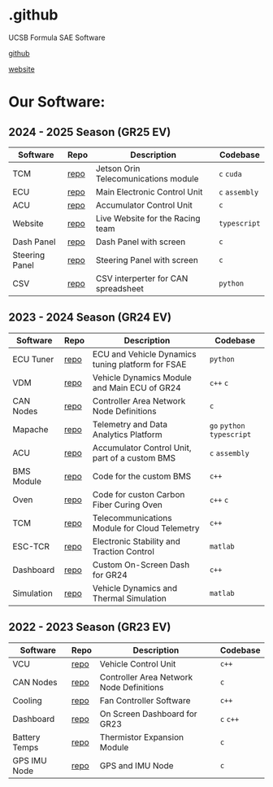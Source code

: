# .github
UCSB Formula SAE Software

[github](https://github.com/Gaucho-Racing)

[website](https://gauchoracing.com)


# Our Software:

## 2024 - 2025 Season (GR25 EV)
Software | Repo | Description | Codebase
--- | --- | --- | ---
TCM | [repo](https://github.com/Gaucho-Racing/TCM-25) | Jetson Orin Telecomunications module | `c` `cuda`
ECU | [repo](https://github.com/Gaucho-Racing/ECU-25) | Main Electronic Control Unit | `c` `assembly`
ACU | [repo](https://github.com/Gaucho-Racing/ACU2025) | Accumulator Control Unit | `c`
Website | [repo](https://github.com/Gaucho-Racing/Website) | Live Website for the Racing team | `typescript`
Dash Panel | [repo](https://github.com/Gaucho-Racing/Dash-Panel-V2-25/) | Dash Panel with screen | `c`
Steering Panel | [repo](https://github.com/Gaucho-Racing/Dash-Panel-V2-25) | Steering Panel with screen | `c`
CSV | [repo](https://github.com/Gaucho-Racing/csv-25) | CSV interperter for CAN spreadsheet | `python`

## 2023 - 2024 Season (GR24 EV)

Software | Repo | Description | Codebase
--- | --- | --- | ---
ECU Tuner | [repo](https://github.com/Gaucho-Racing/ECU-TUNING) | ECU and Vehicle Dynamics tuning platform for FSAE | `python`
VDM | [repo](https://github.com/Gaucho-Racing/VDM-2024) | Vehicle Dynamics Module and Main ECU of GR24 | `c++` `c`
CAN Nodes | [repo](https://github.com/Gaucho-Racing/GR24_CAN) | Controller Area Network Node Definitions | `c` 
Mapache | [repo](https://github.com/Gaucho-Racing/Mapache) | Telemetry and Data Analytics Platform | `go` `python` `typescript`
ACU | [repo](https://github.com/Gaucho-Racing/ACU2024) | Accumulator Control Unit, part of a custom BMS | `c` `assembly`
BMS Module | [repo](https://github.com/Gaucho-Racing/GR24-BMS-Module) | Code for the custom BMS | `c++`
Oven | [repo](https://github.com/Gaucho-Racing/oven) | Code for custon Carbon Fiber Curing Oven | `c++` `c`
TCM | [repo](https://github.com/Gaucho-Racing/Full-TCM) | Telecommunications Module for Cloud Telemetry | `c++`
ESC-TCR | [repo](https://github.com/Gaucho-Racing/ESC-TCR) | Electronic Stability and Traction Control | `matlab`
Dashboard | [repo](https://github.com/Gaucho-Racing/Dashboard_24) | Custom On-Screen Dash for GR24 | `c++` 
Simulation | [repo](https://github.com/Gaucho-Racing/GR24Dynamics) | Vehicle Dynamics and Thermal Simulation | `matlab`


## 2022 - 2023 Season (GR23 EV)

Software | Repo | Description | Codebase 
--- | --- | --- | ---
VCU | [repo](https://github.com/Gaucho-Racing/VCU) | Vehicle Control Unit | `c++`
CAN Nodes | [repo](https://github.com/Gaucho-Racing/CAN-work) | Controller Area Network Node Definitions | `c`
Cooling | [repo](https://github.com/Gaucho-Racing/Fan-Controller) | Fan Controller Software | `c++`
Dashboard | [repo](https://github.com/Gaucho-Racing/Dash_-fun) | On Screen Dashboard for GR23 | `c` `c++`
Battery Temps | [repo](https://github.com/Gaucho-Racing/Thermistor-Expansion-Module) | Thermistor Expansion Module | `c`
GPS IMU Node | [repo](https://github.com/Gaucho-Racing/GPS-IMU-Node) | GPS and IMU Node | `c`

